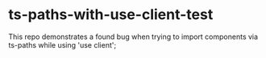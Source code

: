 # ts-paths-with-use-client-test
This repo demonstrates a found bug when trying to import components via ts-paths while using 'use client';
